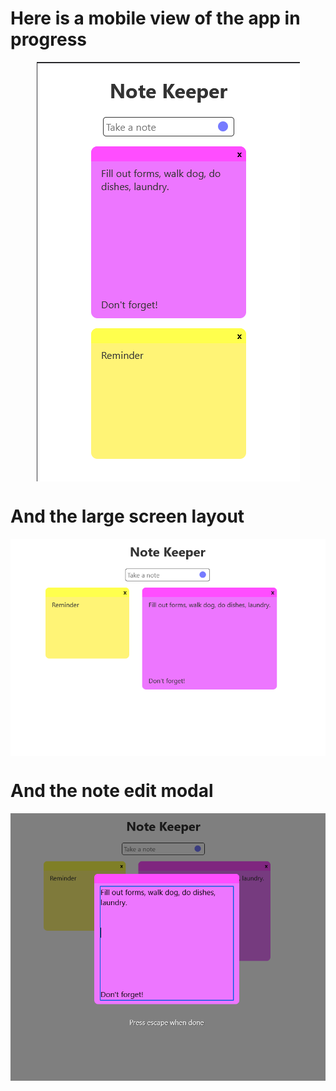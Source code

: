 # Here is a mobile view of the app in progress

<img src='screenshots/NoteKeeper-Mobile.png' alt='Mobile view of app' style='display: block; margin: auto'>

# And the large screen layout
<img src='screenshots/NoteKeeper-Large.png' alt='Large screen layout' style='display: block; margin: auto'>

# And the note edit modal

<img src='screenshots/NoteKeeper-EditModal.png' alt='Note edit modal' style='display: block; margin: auto'>